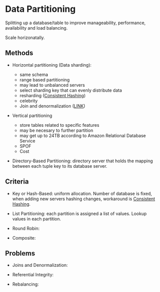 # Data Partitioning

Splitting up a database/table to improve manageability, performance, availability and load balancing.

Scale horizonatally.

## Methods
-   Horizontal partitioning (Data sharding):
    -   same schema
    -   range based partitioning
    -   may lead to unbalanced servers
    -   select sharding key that can evenly distribute data
    -   resharding ([Consistent Hashing](./consistent.md))
    -   celebrity
    -   Join and denormalization ([LINK](./sql.md#scaling-relational-database))

-   Vertical partitioning
    -   store tables related to specific features
    -   may be necesary to further partition
    -   may get up to 24TB according to Amazon Relational Database Service
    -   SPOF
    -   Cost

-   Directory-Based Partitioning: directory server that holds the mapping between each tuple key to its database server.

## Criteria
-   Key or Hash-Based: uniform allocation. Number of database is fixed, when adding new servers hashing changes, workaround is [Consistent Hashing](./consistent.md).

-   List Partitioning: each partition is assigned a list of values. Lookup values in each partition.

-   Round Robin:

-   Composite:

## Problems

-   Joins and Denormalization:

-   Referential Integrity:

-   Rebalancing:
